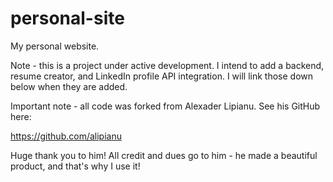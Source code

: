 # personal-site

My personal website.

Note - this is a project under active development.  I intend to add a backend,
resume creator, and LinkedIn profile API integration.  I will link those down
below when they are added.  

Important note - all code was forked from Alexader Lipianu.  See his GitHub
here: 

https://github.com/alipianu

Huge thank you to him!  All credit and dues go to him - he made a beautiful
product, and that's why I use it!
